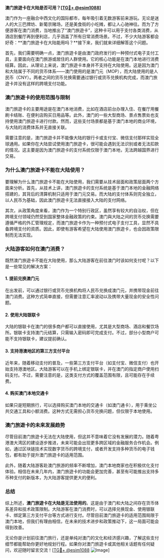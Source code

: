**澳门旅遊卡在大陆是否可用？[[TG💪+ @esim1088](https://t.me/s/esim1088)]**

澳门作为一座融合中西文化的国际都市，每年吸引着无数游客前来游玩。无论是迷人的大三巴牌坊、新葡京赌场，还是美食街的小吃摊，都让人心驰神往。而为了方便游客在澳门消费，当地推出了“澳门旅遊卡”，这种卡可以用于支付各类消费，从酒店到餐厅再到便利店，几乎涵盖了所有日常消费场景。不过，不少大陆游客都会好奇：**澳门旅遊卡在大陆能用吗？**接下来，我们就来详细解答这个问题。

首先，我们需要明确一点，澳门旅遊卡是由澳门政府发行的一种预付式电子支付工具，主要面向在澳门旅游或居住的人群使用。它的核心功能是在澳门本地进行消费结算。因此，从理论上来说，澳门旅遊卡本身并不支持在大陆使用。这是因为澳门和大陆属于不同的货币体系——澳门使用的是澳门元（MOP），而大陆使用的是人民币（CNY）。两者之间的货币兑换需要通过银行或货币兑换机构完成，而澳门旅遊卡并没有这样的跨境支付功能。

### **澳门旅遊卡的使用范围与限制**

澳门旅遊卡的主要用途是在澳门本地消费，比如在酒店前台办理入住、在餐厅用餐刷卡结账、在便利店购买日用品等。此外，澳门的一些大型商场、景点售票处也支持使用澳门旅遊卡进行付款。然而，这些支付场景都是基于澳门本地的商业环境，与大陆的消费体系并无直接关联。

需要注意的是，澳门旅遊卡并不能像大陆的银行卡或支付宝、微信支付那样实现全球通用。如果你在大陆尝试使用澳门旅遊卡，很可能会遇到无法识别或者无法扣款的情况。这主要是因为澳门旅遊卡的支付系统仅限于澳门本地，无法跨越国界进行交易。

### **为什么澳门旅遊卡不能在大陆使用？**

要理解为什么澳门旅遊卡不能在大陆使用，我们需要从技术层面和政策层面两个方面来分析。首先，从技术上讲，澳门旅遊卡的支付系统是基于澳门本地的金融网络搭建的，其背后的清算机制只适用于澳门元交易。而大陆的支付体系则完全独立，以人民币为基础，因此澳门旅遊卡无法直接接入大陆的支付网络。

其次，从政策角度来看，澳门作为一个特别行政区，虽然享有较大的自治权，但在跨境支付领域仍然受到国家整体金融政策的约束。澳门與大陆之间的货币兑换需要遵循严格的外汇管理规定，而澳门旅遊卡作为一种预付式电子支付工具，显然不具备跨境支付的资质。因此，即使有游客希望在大陆使用澳门旅遊卡，也会因政策限制而无法实现。

### **大陆游客如何在澳门消费？**

既然澳门旅遊卡不能在大陆使用，那么大陆游客在前往澳门时该如何支付呢？以下是一些常见的解决方案：

#### **1. 提前兑换澳门元**
在出发前，可以通过银行或货币兑换机构将人民币兑换成澳门元，并携带现金前往澳门消费。这种方式简单直接，但需要注意汇率波动以及携带大量现金的安全性问题。

#### **2. 使用大陆银联卡**
大陆的银联卡在澳门的很多商户都可以直接使用，尤其是大型商场、酒店和餐饮场所。银联卡支持澳门元结算，只需输入密码即可完成支付。不过，部分小型商户可能不支持银联卡，建议提前确认。

#### **3. 支持港澳地区的第三方支付平台**
近年来，随着移动支付的普及，一些第三方支付平台（如支付宝、微信支付）也开始支持港澳地区。大陆游客可以在手机上绑定银联卡，并在澳门的指定商户使用扫码支付。不过，需要注意的是，这类支付方式的覆盖范围有限，且可能存在手续费。

#### **4. 购买澳门本地交通卡**
如果只是短期旅行，可以选择购买澳门本地的交通卡（如澳门通卡），用于乘坐公共交通工具和小额消费。这种方式无需担心货币兑换问题，但仅限于本地使用。

### **澳门旅遊卡的未来发展趋势**

尽管目前澳门旅遊卡无法在大陆使用，但这并不意味着它没有发展的潜力。随着粤港澳大湾区的建设逐步推进，未来可能会出现更多跨区域的金融服务合作机会。例如，通过区块链技术实现数字货币的跨境支付，或者开发支持多种货币的电子钱包，都有助于提升澳门旅遊卡的适用范围。

此外，随着大陆游客赴澳门旅游的频率不断增加，澳门本地商家也在积极优化支付体验。相信在未来几年内，澳门旅遊卡的功能会更加完善，甚至有可能推出支持多币种支付的新版本，为大陆游客提供更大的便利。

### **总结**

综上所述，**澳门旅遊卡在大陆是无法使用的**。这是由于澳门和大陆之间存在货币体系差异和技术政策限制。大陆游客在澳门消费时，可以选择兑换现金、使用银联卡、绑定第三方支付平台等方式进行支付。尽管目前澳门旅遊卡的适用范围局限于澳门本地，但我们有理由相信，在未来的技术进步和政策推动下，这一局面可能会得到改善。

无论你是计划前往澳门旅行，还是单纯对澳门的文化和经济感兴趣，了解这些支付细节都能帮助你更好地规划行程。如果你对澳门旅遊卡或其他相关话题有任何疑问，欢迎随时留言交流！[[TG💪+ @esim1088](https://t.me/s/esim1088) ![Image](https://i.postimg.cc/4NQfJmqS/Snipaste-2025-05-13-00-14-12.png)]